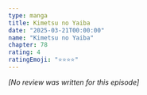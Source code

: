 ```yaml
---
type: manga
title: Kimetsu no Yaiba
date: "2025-03-21T00:00:00"
name: "Kimetsu no Yaiba"
chapter: 78
rating: 4
ratingEmoji: "⭐️⭐️⭐️⭐️"
---
```


_[No review was written for this episode]_
